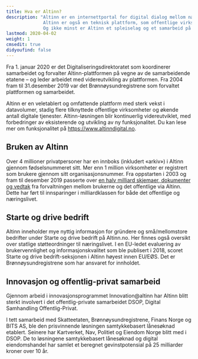 ```yaml
---
title: Hva er Altinn?
description: "Altinn er en internettportal for digital dialog mellom næringslivet, privatpersoner og offentlige etater.
              Altinn er også en teknisk plattform, som offentlige virksomheter kan benytte for å lage digitale tjenester.
              Og ikke minst er Altinn et spleiselag og et samarbeid på tvers av offentlige virksomheter."
lastmod: 2020-04-02
weight: 1
cmsedit: true
didyoufind: false
---
```


Fra 1. januar 2020 er det Digitaliseringsdirektoratet som koordinerer samarbeidet og forvalter Altinn-plattformen
på vegne av de samarbeidende etatene – og leder arbeidet med videreutvikling av plattformen.
Fra 2004 fram til 31.desember 2019 var det Brønnøysundregistrene som forvaltet plattformen og samarbeidet.

Altinn er en veletablert og omfattende plattform med sterk vekst i datavolumer,
stadig flere tilknyttede offentlige virksomheter og økende antall digitale tjenester.
Altinn-løsningen blir kontinuerlig videreutviklet, med forbedringer av eksisterende og utvikling av ny funksjonalitet.
Du kan lese mer om funksjonalitet på https://www.altinndigital.no.

## Bruken av Altinn
Over 4 millioner privatpersoner har en innboks (inkludert «arkiv») i Altinn gjennom fødselsnummeret sitt.
Mer enn 1 million virksomheter er registrert som brukere gjennom sitt organisasjonsnummer.
Fra oppstarten i 2003 og fram til desember 2019 passerte over
[en halv milliard skjemaer, dokumenter og vedtak](https://www.digdir.no/digitale-felleslosninger/en-halv-milliard-skjemaer-og-meldinger-altinn/1075)
fra forvaltningen mellom brukerne og det offentlige via Altinn.
Dette har ført til innsparinger i milliardklassen for både det offentlige og næringslivet.

## Starte og drive bedrift
Altinn inneholder mye nyttig informasjon for gründere og små/mellomstore bedrifter under Starte og drive bedrift på Altinn.no.
Her finnes også oversikt over statlige støtteordninger til næringslivet.
I en EU-ledet evaluering av brukervennlighet og informasjonskvalitet som ble publisert i 2018, scoret Starte og drive bedrift-seksjonen i Altinn høyest innen EU/EØS.
Det er Brønnøysundregistrene som har ansvaret for innholdet.

## Innovasjon og offentlig-privat samarbeid
Gjennom arbeid i innovasjonsprogrammet Innovation@altinn har Altinn blitt sterkt involvert i det offentlig-private samarbeidet DSOP, Digital Samhandling Offentlig-Privat.

I tett samarbeid med Skatteetaten, Brønnøysundregistrene, Finans Norge og BITS AS, ble den prisvinnende løsningen samtykkebasert lånesøknad etablert.
Seinere har Kartverket, Nav, Politiet og Eiendom Norge blitt med i DSOP.
De to løsningene samtykkebasert lånesøknad og digital eiendomshandel har samlet et beregnet gevinstpotensial på 25 milliarder kroner over 10 år.

